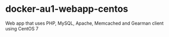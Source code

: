 # docker-au1-webapp-centos
Web app that uses PHP, MySQL, Apache, Memcached and Gearman client using CentOS 7

